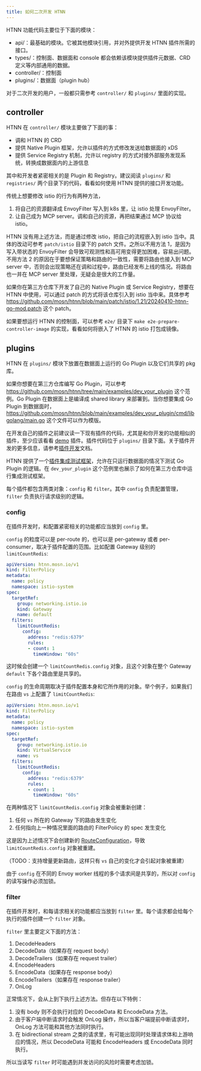 ```yaml
---
title: 如何二次开发 HTNN
---
```


HTNN 功能代码主要位于下面的模块：

* api/：最基础的模块。它被其他模块引用，并对外提供开发 HTNN 插件所需的接口。
* types/：控制面、数据面和 console 都会依赖该模块提供插件元数据、CRD 定义等内部通用的数据。
* controller/：控制面
* plugins/：数据面（plugin hub）

对于二次开发的用户，一般都只需参考 `controller/` 和 `plugins/` 里面的实现。

## controller

HTNN 在 `controller/` 模块主要做了下面的事：

* 调和 HTNN 的 CRD
* 提供 Native Plugin 框架，允许以插件的方式修改发送给数据面的 xDS
* 提供 Service Registry 机制，允许以 registry 的方式对接外部服务发现系统，转换成数据面内的上游信息

其中和开发者紧密相关的是 Plugin 和 Registry。建议阅读 `plugins/` 和 `registries/` 两个目录下的代码，看看如何使用 HTNN 提供的接口开发功能。

传统上想要修改 istio 的行为有两种方法，

1. 将自己的资源翻译成 EnvoyFilter 写入到 k8s 里，让 istio 处理 EnvoyFilter。
2. 让自己成为 MCP server。调和自己的资源，再把结果通过 MCP 协议给 istio。

HTNN 没有用上述方法，而是通过修改 istio，把自己的流程嵌入到 istio 当中。具体的改动可参考 `patch/istio` 目录下的 patch 文件。之所以不用方法 1，是因为写入带状态的 EnvoyFilter 会导致可观测性和高可用变得更加困难，容易出问题。不用方法 2 的原因在于要想保证策略和路由的一致性，需要将路由也接入到 MCP server 中，否则会出现策略还在调和过程中，路由已经发布上线的情况。将路由也一并在 MCP server 里处理，无疑会是很大的工作量。

如果你在第三方仓库下开发了自己的 Native Plugin 或 Service Registry，想要在 HTNN 中使用，可以通过 patch 的方式将该仓库引入到 istio 当中来。具体参考 https://github.com/mosn/htnn/blob/main/patch/istio/1.21/20240410-htnn-go-mod.patch 这个 patch。

如果要想运行 HTNN 的控制面，可以参考 `e2e/` 目录下 `make e2e-prepare-controller-image` 的实现，看看如何将嵌入了 HTNN 的 istio 打包成镜像。

## plugins

HTNN 在 `plugins/` 模块下放置在数据面上运行的 Go Plugin 以及它们共享的 pkg 库。

如果你想要在第三方仓库编写 Go Plugin，可以参考 https://github.com/mosn/htnn/tree/main/examples/dev_your_plugin 这个范例。Go Plugin 在数据面上是编译成 shared library 来部署到。当你想要集成 Go Plugin 到数据面时，https://github.com/mosn/htnn/blob/main/examples/dev_your_plugin/cmd/libgolang/main.go 这个文件可以作为模版。

在开发自己的插件之前建议读一下现有插件的代码，尤其是和你开发的功能相似的插件，至少应该看看 [demo](https://github.com/mosn/htnn/tree/main/plugins/plugins/demo) 插件。插件代码位于 `plugins/` 目录下面。关于插件开发的更多信息，请参考[插件开发](./plugin_development.md)文档。

HTNN 提供了一个[插件集成测试框架](./plugin_integration_test_framework.md)，允许在只运行数据面的情况下测试 Go Plugin 的逻辑。在 `dev_your_plugin` 这个范例里也展示了如何在第三方仓库中运行集成测试框架。

每个插件都包含两类对象：`config` 和 `filter`。其中 `config` 负责配置管理，`filter` 负责执行请求级别的逻辑。

### config

在插件开发时，和配置紧密相关的功能都应当放到 `config` 里。

`config` 的粒度可以是 per-route 的，也可以是 per-gateway 或者 per-consumer，取决于插件配置的范围。比如配置 Gateway 级别的 `limitCountRedis`:

```yaml
apiVersion: htnn.mosn.io/v1
kind: FilterPolicy
metadata:
  name: policy
  namespace: istio-system
spec:
  targetRef:
    group: networking.istio.io
    kind: Gateway
    name: default
  filters:
    limitCountRedis:
      config:
        address: "redis:6379"
        rules:
        - count: 1
          timeWindow: "60s"
```

这时候会创建一个 `limitCountRedis.config` 对象，且这个对象在整个 Gateway `default` 下各个路由里是共享的。

`config` 的生命周期取决于插件配置本身和它所作用的对象。举个例子，如果我们在路由 `vs` 上配置了 `limitCountRedis`:

```yaml
apiVersion: htnn.mosn.io/v1
kind: FilterPolicy
metadata:
  name: policy
  namespace: istio-system
spec:
  targetRef:
    group: networking.istio.io
    kind: VirtualService
    name: vs
  filters:
    limitCountRedis:
      config:
        address: "redis:6379"
        rules:
        - count: 1
          timeWindow: "60s"
```

在两种情况下 `limitCountRedis.config` 对象会被重新创建：

1. 任何 `vs` 所在的 Gateway 下的路由发生变化
2. 任何指向上一种情况里面的路由的 FilterPolicy 的 spec 发生变化

这是因为上述情况下会创建新的 [RouteConfiguration](https://www.envoyproxy.io/docs/envoy/latest/api-v3/config/route/v3/route.proto#envoy-v3-api-msg-config-route-v3-routeconfiguration)，导致 `limitCountRedis.config` 对象被重建。

（TODO：支持增量更新路由，这样只有 `vs` 自己的变化才会引起对象被重建）

由于 `config` 在不同的 Envoy worker 线程的多个请求间是共享的，所以对 `config` 的读写操作必须加锁。

### filter

在插件开发时，和每请求相关的功能都应当放到 `filter` 里。每个请求都会给每个执行的插件创建一个 `filter` 对象。

`filter` 里主要定义下面的方法：

1. DecodeHeaders
2. DecodeData（如果存在 request body）
3. DecodeTrailers（如果存在 request trailer）
4. EncodeHeaders
5. EncodeData（如果存在 response body）
6. EncodeTrailers（如果存在 response trailer）
7. OnLog

正常情况下，会从上到下执行上述方法。但存在以下特例：

1. 没有 body 则不会执行对应的 DecodeData 和 EncodeData 方法。
2. 由于客户端中断请求时会触发 OnLog 操作，所以当客户端提前中断请求时，OnLog 方法可能和其他方法同时执行。
3. 在 bidirectional stream 之类的请求里，有可能出现同时处理请求体和上游响应的情况，所以 DecodeData 可能和 EncodeHeaders 或 EncodeData 同时执行。

所以当读写 `filter` 时可能遇到并发访问的风险时需要考虑加锁。
